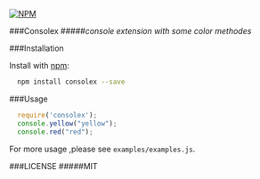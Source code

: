[![NPM](https://nodei.co/npm/consolex.png)](https://nodei.co/npm/consolex/)

###Consolex
#####*console extension with some color methodes*

###Installation

Install with [npm](http://npmjs.org):

```bash
  npm install consolex --save
```

###Usage
```js
  require('consolex');
  console.yellow("yellow");
  console.red("red");
```

For more usage ,please see `examples/examples.js`.

###LICENSE
#####MIT
